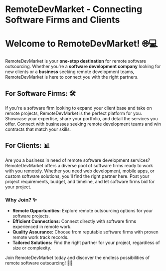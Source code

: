 # RemoteDevMarket - Connecting Software Firms and Clients
# Welcome to RemoteDevMarket! 🌐💻

RemoteDevMarket is your **one-stop destination** for remote software outsourcing. Whether you're a **software development company** looking for new clients or a **business** seeking remote development teams, RemoteDevMarket is here to connect you with the right partners.

## For Software Firms: 🛠️

If you're a software firm looking to expand your client base and take on remote projects, RemoteDevMarket is the perfect platform for you. Showcase your expertise, share your portfolio, and detail the services you offer. Connect with businesses seeking remote development teams and win contracts that match your skills.

## For Clients: 📊

Are you a business in need of remote software development services? RemoteDevMarket offers a diverse pool of software firms ready to work with you remotely. Whether you need web development, mobile apps, or custom software solutions, you'll find the right partner here. Post your project requirements, budget, and timeline, and let software firms bid for your project.

### **Why Join?** ✨

- **Remote Opportunities:** Explore remote outsourcing options for your software projects.
- **Efficient Connections:** Connect directly with software firms experienced in remote work.
- **Quality Assurance:** Choose from reputable software firms with proven remote work track records.
- **Tailored Solutions:** Find the right partner for your project, regardless of size or complexity.

Join RemoteDevMarket today and discover the endless possibilities of remote software outsourcing! 🚀🌟
